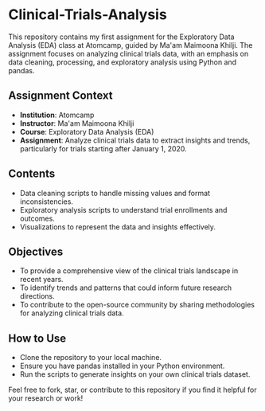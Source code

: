 # Clinical-Trials-Analysis

This repository contains my first assignment for the Exploratory Data Analysis (EDA) class at Atomcamp, guided by Ma'am Maimoona Khilji. The assignment focuses on analyzing clinical trials data, with an emphasis on data cleaning, processing, and exploratory analysis using Python and pandas.

## Assignment Context
- **Institution**: Atomcamp
- **Instructor**: Ma'am Maimoona Khilji
- **Course**: Exploratory Data Analysis (EDA)
- **Assignment**: Analyze clinical trials data to extract insights and trends, particularly for trials starting after January 1, 2020.

## Contents
- Data cleaning scripts to handle missing values and format inconsistencies.
- Exploratory analysis scripts to understand trial enrollments and outcomes.
- Visualizations to represent the data and insights effectively.

## Objectives
- To provide a comprehensive view of the clinical trials landscape in recent years.
- To identify trends and patterns that could inform future research directions.
- To contribute to the open-source community by sharing methodologies for analyzing clinical trials data.

## How to Use
- Clone the repository to your local machine.
- Ensure you have pandas installed in your Python environment.
- Run the scripts to generate insights on your own clinical trials dataset.

Feel free to fork, star, or contribute to this repository if you find it helpful for your research or work!
